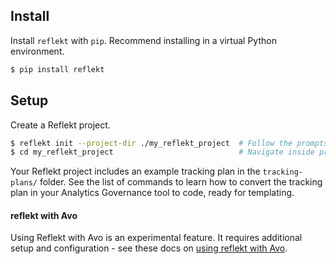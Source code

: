 ## Install
Install `reflekt` with `pip`. Recommend installing in a virtual Python environment.
```bash
$ pip install reflekt
```

## Setup
Create a Reflekt project.
```bash
$ reflekt init --project-dir ./my_reflekt_project  # Follow the prompts
$ cd my_reflekt_project                            # Navigate inside project
```

Your Reflekt project includes an example tracking plan in the `tracking-plans/` folder. See the list of commands to learn how to convert the tracking plan in your Analytics Governance tool to code, ready for templating.

#### reflekt with Avo
Using Reflekt with Avo is an experimental feature. It requires additional setup and configuration - see these docs on [using reflekt with Avo](docs/reflekt-with-avo.md).

